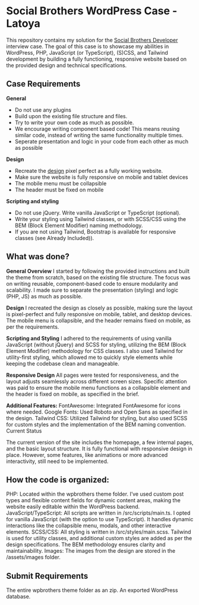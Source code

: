 # Social Brothers WordPress Case - Latoya

This repository contains my solution for the [Social Brothers Developer](https://github.com/WP-Brothers/wpb-case-pub) interview case. The goal of this case is to showcase my abilities in WordPress, PHP, JavaScript (or TypeScript), (S)CSS, and Tailwind development by building a fully functioning, responsive website based on the provided design and technical specifications.

## Case Requirements

**General**

- Do not use any plugins
- Build upon the existing file structure and files.
- Try to write your own code as much as possible.
- We encourage writing component based code! This means reusing similar code, instead of writing the same functionality multiple times.
- Seperate presentation and logic in your code from each other as much as possible

**Design**

- Recreate the [design](https://www.figma.com/design/w5SUZpNGiXOKgJZ3FdAyhh/WP-Brothers---Development-case?node-id=2003-18423&m=dev) pixel perfect as a fully working website.
- Make sure the website is fully responsive on mobile and tablet devices
- The mobile menu must be collapsible
- The header must be fixed on mobile
  
**Scripting and styling**

- Do not use jQuery. Write vanilla JavaScript or TypeScript (optional).
- Write your styling using Tailwind classes, or with SCSS/CSS using the BEM (Block Element Modifier) naming methodology.
- If you are not using Tailwind, Bootstrap is available for responsive classes (see Already Included)).
  
## What was done?

**General Overview**
I started by following the provided instructions and built the theme from scratch, based on the existing file structure. The focus was on writing reusable, component-based code to ensure modularity and scalability. I made sure to separate the presentation (styling) and logic (PHP, JS) as much as possible.

**Design**
I recreated the design as closely as possible, making sure the layout is pixel-perfect and fully responsive on mobile, tablet, and desktop devices. The mobile menu is collapsible, and the header remains fixed on mobile, as per the requirements.

**Scripting and Styling**
I adhered to the requirements of using vanilla JavaScript (without jQuery) and SCSS for styling, utilizing the BEM (Block Element Modifier) methodology for CSS classes. I also used Tailwind for utility-first styling, which allowed me to quickly style elements while keeping the codebase clean and manageable.

**Responsive Design**
All pages were tested for responsiveness, and the layout adjusts seamlessly across different screen sizes. Specific attention was paid to ensure the mobile menu functions as a collapsible element and the header is fixed on mobile, as specified in the brief.

**Additional Features:**
FontAwesome: Integrated FontAwesome for icons where needed.
Google Fonts: Used Roboto and Open Sans as specified in the design.
Tailwind CSS: Utilized Tailwind for styling, but also used SCSS for custom styles and the implementation of the BEM naming convention.
Current Status

The current version of the site includes the homepage, a few internal pages, and the basic layout structure. It is fully functional with responsive design in place. However, some features, like animations or more advanced interactivity, still need to be implemented.

## How the code is organized:

PHP: Located within the wpbrothers theme folder. I’ve used custom post types and flexible content fields for dynamic content areas, making the website easily editable within the WordPress backend.
JavaScript/TypeScript: All scripts are written in /src/scripts/main.ts. I opted for vanilla JavaScript (with the option to use TypeScript). It handles dynamic interactions like the collapsible menu, modals, and other interactive elements.
SCSS/CSS: All styling is written in /src/styles/main.scss. Tailwind is used for utility classes, and additional custom styles are added as per the design specifications. The BEM methodology ensures clarity and maintainability.
Images: The images from the design are stored in the /assets/images folder.

## Submit Requirements 

The entire wpbrothers theme folder as an zip.
An exported WordPress database.

